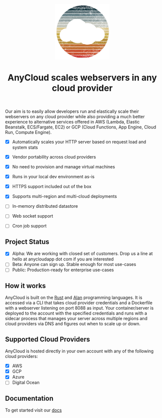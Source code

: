 <div align="center">
  <img src="./assets/anycloud.png" alt="drawing" width="180"/>
  <h1>AnyCloud scales webservers in any cloud provider</h2>
</div>
<br/>

Our aim is to easily allow developers run and elastically scale their webservers on any cloud provider while also providing a much better experience to alternative services offered in AWS (Lambda, Elastic Beanstalk, ECS/Fargate, EC2) or GCP (Cloud Functions, App Engine, Cloud Run, Compute Engine).

- [x] Automatically scales your HTTP server based on request load and system stats
- [x] Vendor portability across cloud providers
- [x] No need to provision and manage virtual machines
- [x] Runs in your local dev environment as-is
- [x] HTTPS support included out of the box
- [x] Supports multi-region and multi-cloud deployments
- [ ] In-memory distributed datastore
- [ ] Web socket support
- [ ] Cron job support


## Project Status

- [x] Alpha: We are working with closed set of customers. Drop us a line at hello at anycloudapp dot com if you are interested
- [ ] Beta: Anyone can sign up. Stable enough for most use-cases
- [ ] Public: Production-ready for enterprise use-cases

## How it works

AnyCloud is built on the [Rust](rust-lang.org) and [Alan](alan-lang.org) programming languages. It is accessed via a CLI that takes cloud provider credentials and a Dockerfile with a webserver listening on port 8088 as input. Your container/server is deployed to the account with the specified credentials and runs with a sidecar process that manages your server across multiple regions and cloud providers via DNS and figures out when to scale up or down.

## Supported Cloud Providers

AnyCloud is hosted directly in your own account with any of the following cloud providers:

- [x] AWS
- [x] GCP
- [x] Azure
- [ ] Digital Ocean

## Documentation

To get started visit our [docs](https://docs.anycloudapp.com)
